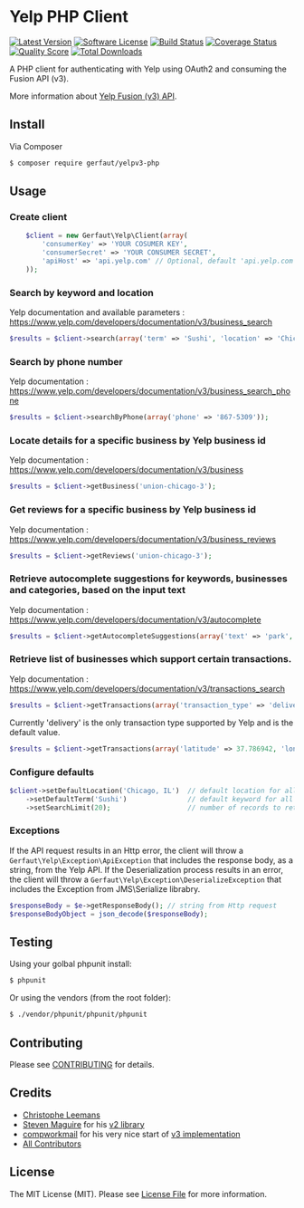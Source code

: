 # Yelp PHP Client

[![Latest Version](https://img.shields.io/github/release/gerfaut/yelpv3-php.svg?style=flat-square)](https://github.com/gerfaut/yelpv3-php/releases)
[![Software License](https://img.shields.io/badge/license-MIT-brightgreen.svg?style=flat-square)](LICENSE.md)
[![Build Status](https://img.shields.io/travis/gerfaut/yelpv3-php/master.svg?style=flat-square&1)](https://travis-ci.org/gerfaut/yelpv3-php)
[![Coverage Status](https://img.shields.io/scrutinizer/coverage/g/gerfaut/yelpv3-php.svg?style=flat-square)](https://scrutinizer-ci.com/g/gerfaut/yelpv3-php/code-structure)
[![Quality Score](https://img.shields.io/scrutinizer/g/gerfaut/yelpv3-php.svg?style=flat-square)](https://scrutinizer-ci.com/g/gerfaut/yelpv3-php)
[![Total Downloads](https://img.shields.io/packagist/dt/gerfaut/yelpv3-php.svg?style=flat-square)](https://packagist.org/packages/gerfaut/yelpv3-php)

A PHP client for authenticating with Yelp using OAuth2 and consuming the Fusion API (v3).

More information about [Yelp Fusion (v3) API](https://www.yelp.com/developers/documentation/v3/get_started).

## Install

Via Composer

``` bash
$ composer require gerfaut/yelpv3-php
```

## Usage

### Create client

```php
    $client = new Gerfaut\Yelp\Client(array(
        'consumerKey' => 'YOUR COSUMER KEY',
        'consumerSecret' => 'YOUR CONSUMER SECRET',
        'apiHost' => 'api.yelp.com' // Optional, default 'api.yelp.com'
    ));
```

### Search by keyword and location
Yelp documentation and available parameters : https://www.yelp.com/developers/documentation/v3/business_search

```php
$results = $client->search(array('term' => 'Sushi', 'location' => 'Chicago, IL'));
```

### Search by phone number

Yelp documentation : https://www.yelp.com/developers/documentation/v3/business_search_phone

```php
$results = $client->searchByPhone(array('phone' => '867-5309'));
```

### Locate details for a specific business by Yelp business id

Yelp documentation : https://www.yelp.com/developers/documentation/v3/business

```php
$results = $client->getBusiness('union-chicago-3');
```

### Get reviews for a specific business by Yelp business id

Yelp documentation : https://www.yelp.com/developers/documentation/v3/business_reviews

```php
$results = $client->getReviews('union-chicago-3');
```

### Retrieve autocomplete suggestions for keywords, businesses and categories, based on the input text

Yelp documentation : https://www.yelp.com/developers/documentation/v3/autocomplete

```php
$results = $client->getAutocompleteSuggestions(array('text' => 'park', 'latitude' => 37.786942, 'longitude' => -122.399643));
```
### Retrieve list of businesses which support certain transactions.

Yelp documentation : https://www.yelp.com/developers/documentation/v3/transactions_search

```php
$results = $client->getTransactions(array('transaction_type' => 'delivery', 'latitude' => 37.786942, 'longitude' => -122.399643));
```
Currently 'delivery' is the only transaction type supported by Yelp and is the default value.
```php
$results = $client->getTransactions(array('latitude' => 37.786942, 'longitude' => -122.399643));
```

### Configure defaults

```php
$client->setDefaultLocation('Chicago, IL')  // default location for all searches if location not provided
    ->setDefaultTerm('Sushi')               // default keyword for all searches if term not provided
    ->setSearchLimit(20);                   // number of records to return
```

### Exceptions

If the API request results in an Http error, the client will throw a `Gerfaut\Yelp\Exception\ApiException` that includes the response body, as a string, from the Yelp API.
If the Deserialization process results in an error, the client will throw a `Gerfaut\Yelp\Exception\DeserializeException` that includes the Exception from JMS\Serialize librabry.

```php
$responseBody = $e->getResponseBody(); // string from Http request
$responseBodyObject = json_decode($responseBody);
```

## Testing

Using your golbal phpunit install:

``` bash
$ phpunit
```

Or using the vendors (from the root folder):
``` bash
$ ./vendor/phpunit/phpunit/phpunit
```

## Contributing

Please see [CONTRIBUTING](CONTRIBUTING.md) for details.

## Credits

- [Christophe Leemans](https://github.com/Gerfaut)
- [Steven Maguire](https://github.com/stevenmaguire) for his [v2 library](https://github.com/stevenmaguire/yelp-php)
- [compworkmail](https://github.com/compworkmail) for his very nice start of [v3 implementation](https://github.com/compworkmail/yelp-v3-php-API-symfony)
- [All Contributors](https://github.com/gerfaut/yelpv3-php/contributors)

## License

The MIT License (MIT). Please see [License File](LICENSE.md) for more information.
